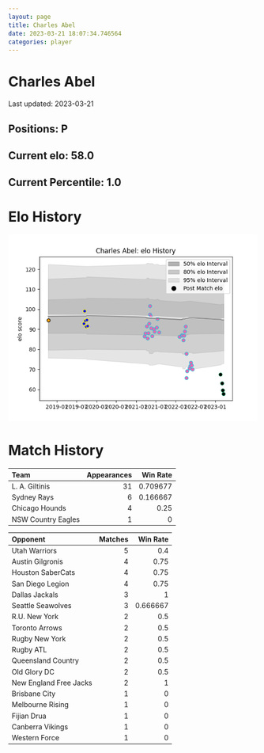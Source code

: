 ```yaml
---  
layout: page  
title: Charles Abel  
date: 2023-03-21 18:07:34.746564  
categories: player  
---
```

# Charles Abel


Last updated: 2023-03-21
## Positions: P

## Current elo: 58.0

## Current Percentile: 1.0

# Elo History


![elo history](history_CharlesAbel.png)
# Match History


| Team               |   Appearances |   Win Rate |
|:-------------------|--------------:|-----------:|
| L. A. Giltinis     |            31 |   0.709677 |
| Sydney Rays        |             6 |   0.166667 |
| Chicago Hounds     |             4 |   0.25     |
| NSW Country Eagles |             1 |   0        |

| Opponent               |   Matches |   Win Rate |
|:-----------------------|----------:|-----------:|
| Utah Warriors          |         5 |   0.4      |
| Austin Gilgronis       |         4 |   0.75     |
| Houston SaberCats      |         4 |   0.75     |
| San Diego Legion       |         4 |   0.75     |
| Dallas Jackals         |         3 |   1        |
| Seattle Seawolves      |         3 |   0.666667 |
| R.U. New York          |         2 |   0.5      |
| Toronto Arrows         |         2 |   0.5      |
| Rugby New York         |         2 |   0.5      |
| Rugby ATL              |         2 |   0.5      |
| Queensland Country     |         2 |   0.5      |
| Old Glory DC           |         2 |   0.5      |
| New England Free Jacks |         2 |   1        |
| Brisbane City          |         1 |   0        |
| Melbourne Rising       |         1 |   0        |
| Fijian Drua            |         1 |   0        |
| Canberra Vikings       |         1 |   0        |
| Western Force          |         1 |   0        |